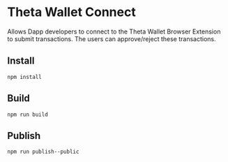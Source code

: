 # Theta Wallet Connect

Allows Dapp developers to connect to the Theta Wallet Browser Extension to submit transactions. The users can approve/reject these transactions.

## Install

```npm install```

## Build

```npm run build```

## Publish
```npm run publish--public```
